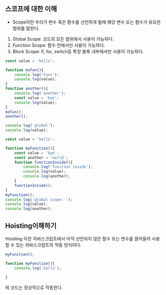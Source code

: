 ## 스코프에 대한 이해
- Scope이란 우리가 변수 혹은 함수를 선언하게 될때 해당 변수 또는 함수가 유요한 범위를 말한다.

1. Global Scope: 코드의 모든 범위에서 사용이 가능하다.
1. Function Scope: 함수 안에서만 사용이 가능하다.
1. Block Scope: if, for, switch등 특정 블록 내부에서만 사용이 가능하다.

```javascript
const value = 'hello';

function msFun(){
    console.log('Func');
    console.log(value);
}
function another(){
    console.log('another');
    const value = 'bye';
    console.log(value);
}
msFun();
another();

console.log('global');
console.log(value);
```

```javascript
const value = 'hello';

function myFunction(){
    const value = 'bye';
    const another = 'world';
    function functionInside(){
        console.log('function inside');
        console.log(value);
        console.log(another);
    }   
    functionInside();
}
myFunction();
console.log('global scope: ');
console.log(value);
console.log(another);
```

## Hoisting이해하기

Hoisting 이란 자바스크립트에서 아직 선언되지 않은 함수 또는 변수를 끌어올려 사용할 수 있는 자바스크립트의 작동 방식이다.

```javascript
myFunction();

function myFunction(){
    console.log('hello');

}
```
위 코드는 정상적으로 작동한다.
